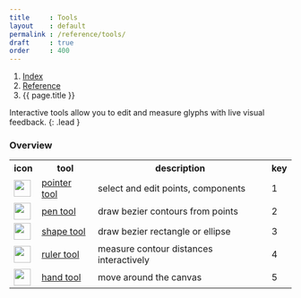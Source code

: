 ```yaml
---
title     : Tools
layout    : default
permalink : /reference/tools/
draft     : true
order     : 400
---
```


<nav aria-label="breadcrumb">
  <ol class="breadcrumb small">
    <li class="breadcrumb-item"><a href="{{ site.url }}">Index</a></li>
    <li class="breadcrumb-item"><a href="../../reference">Reference</a></li>
    <li class="breadcrumb-item active" aria-current="page">{{ page.title }}</li>
  </ol>
</nav>

Interactive tools allow you to edit and measure glyphs with live visual feedback.
{: .lead }

### Overview

<table class="table table-hover mb-4">
<tr>
<th>icon</th>
<th>tool</th>
<th>description</th>
<th>key</th>
</tr>
<tr>
<td><img height="30" src="{{ site.url }}/images/icons/pointer.svg"></td>
<td><a href='pointer'>pointer tool</a></td>
<td>select and edit points, components</td>
<td>1</td>
</tr>
<tr>
<td><img height="30" src="{{ site.url }}/images/icons/pointeradd.svg"></td>
<td><a href='pen'>pen tool</a></td>
<td>draw bezier contours from points</td>
<td>2</td>
</tr>
<tr>
<td><img height="30" src="{{ site.url }}/images/icons/square-plus-2.svg"></td>
<td><a href='shapes'>shape tool</a></td>
<td>draw bezier rectangle or ellipse</td>
<td>3</td>
</tr>
<tr>
<td><img height="30" src="{{ site.url }}/images/icons/ruler.svg"></td>
<td><a href='ruler'>ruler tool</a></td>
<td>measure contour distances interactively</td>
<td>4</td>
</tr>
<tr>
<td><img height="30" src="{{ site.url }}/images/icons/hand.svg"></td>
<td><a href='hand'>hand tool</a></td>
<td>move around the canvas</td>
<td>5</td>
</tr>
</table>
